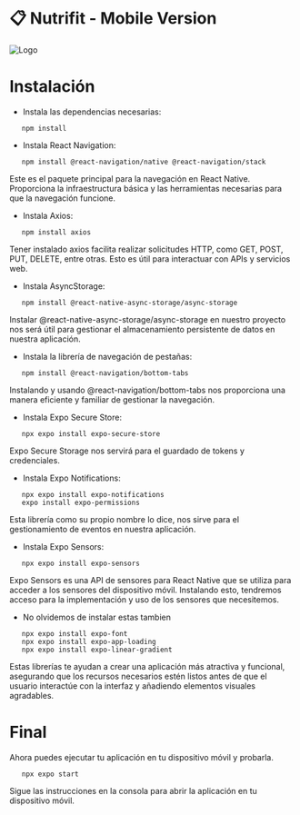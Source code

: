 # 📋 Nutrifit - Mobile Version
![Logo](https://github.com/fabianorifer/Frontend_Mobile/blob/main/NutriFit__Mesa_de_trabajo_1.png?raw=true)
# Instalación
- Instala las dependencias necesarias:
```terminal
   npm install   
```
- Instala React Navigation:
```terminal
   npm install @react-navigation/native @react-navigation/stack  
```
Este es el paquete principal para la navegación en React Native. Proporciona la infraestructura básica y las herramientas necesarias para que la navegación funcione. 

- Instala Axios:
```terminal
   npm install axios   
```
Tener instalado axios facilita realizar solicitudes HTTP, como GET, POST, PUT, DELETE, entre otras. Esto es útil para interactuar con APIs y servicios web.

- Instala AsyncStorage:
```terminal
   npm install @react-native-async-storage/async-storage   
```
Instalar @react-native-async-storage/async-storage en nuestro proyecto nos será útil para gestionar el almacenamiento persistente de datos en nuestra aplicación.

- Instala la librería de navegación de pestañas:
```terminal
   npm install @react-navigation/bottom-tabs   
```
Instalando y usando @react-navigation/bottom-tabs nos  proporciona una manera eficiente y familiar de gestionar la navegación.

- Instala Expo Secure Store:
```terminal
   npx expo install expo-secure-store   
```
Expo Secure Storage nos servirá para el guardado de tokens y credenciales.

- Instala Expo Notifications:
```terminal
   npx expo install expo-notifications
   expo install expo-permissions   
```
Esta librería como su propio nombre lo dice, nos sirve para el gestionamiento de eventos en nuestra aplicación.

- Instala Expo Sensors:
```terminal
   npx expo install expo-sensors  
```
Expo Sensors es una API de sensores para React Native que se utiliza para acceder a los sensores del dispositivo móvil. Instalando esto, tendremos acceso para la implementación y uso de los sensores que necesitemos.

- No olvidemos de instalar estas tambien
```terminal
   npx expo install expo-font
   npx expo install expo-app-loading
   npx expo install expo-linear-gradient
```
Estas librerías te ayudan a crear una aplicación más atractiva y funcional, asegurando que los recursos necesarios estén listos antes de que el usuario interactúe con la interfaz y añadiendo elementos visuales agradables.

# Final
Ahora puedes ejecutar tu aplicación en tu dispositivo móvil y probarla.
```terminal
   npx expo start  
```
Sigue las instrucciones en la consola para abrir la aplicación en tu dispositivo móvil.
